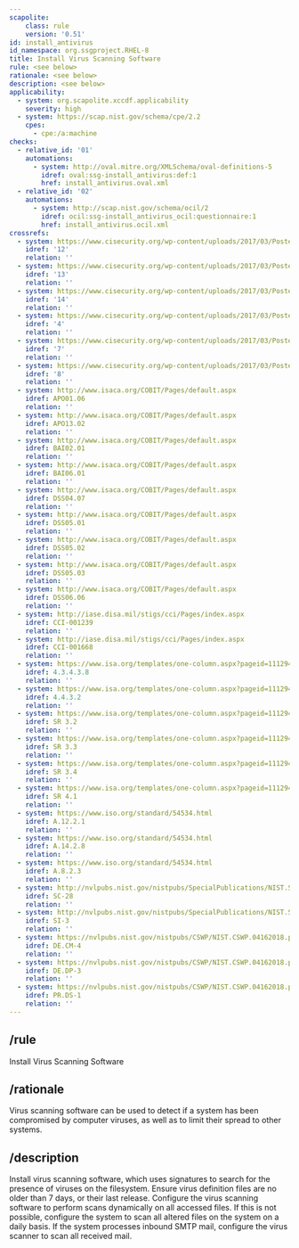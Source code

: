 ```yaml
---
scapolite:
    class: rule
    version: '0.51'
id: install_antivirus
id_namespace: org.ssgproject.RHEL-8
title: Install Virus Scanning Software
rule: <see below>
rationale: <see below>
description: <see below>
applicability:
  - system: org.scapolite.xccdf.applicability
    severity: high
  - system: https://scap.nist.gov/schema/cpe/2.2
    cpes:
      - cpe:/a:machine
checks:
  - relative_id: '01'
    automations:
      - system: http://oval.mitre.org/XMLSchema/oval-definitions-5
        idref: oval:ssg-install_antivirus:def:1
        href: install_antivirus.oval.xml
  - relative_id: '02'
    automations:
      - system: http://scap.nist.gov/schema/ocil/2
        idref: ocil:ssg-install_antivirus_ocil:questionnaire:1
        href: install_antivirus.ocil.xml
crossrefs:
  - system: https://www.cisecurity.org/wp-content/uploads/2017/03/Poster_Winter2016_CSCs.pdf
    idref: '12'
    relation: ''
  - system: https://www.cisecurity.org/wp-content/uploads/2017/03/Poster_Winter2016_CSCs.pdf
    idref: '13'
    relation: ''
  - system: https://www.cisecurity.org/wp-content/uploads/2017/03/Poster_Winter2016_CSCs.pdf
    idref: '14'
    relation: ''
  - system: https://www.cisecurity.org/wp-content/uploads/2017/03/Poster_Winter2016_CSCs.pdf
    idref: '4'
    relation: ''
  - system: https://www.cisecurity.org/wp-content/uploads/2017/03/Poster_Winter2016_CSCs.pdf
    idref: '7'
    relation: ''
  - system: https://www.cisecurity.org/wp-content/uploads/2017/03/Poster_Winter2016_CSCs.pdf
    idref: '8'
    relation: ''
  - system: http://www.isaca.org/COBIT/Pages/default.aspx
    idref: APO01.06
    relation: ''
  - system: http://www.isaca.org/COBIT/Pages/default.aspx
    idref: APO13.02
    relation: ''
  - system: http://www.isaca.org/COBIT/Pages/default.aspx
    idref: BAI02.01
    relation: ''
  - system: http://www.isaca.org/COBIT/Pages/default.aspx
    idref: BAI06.01
    relation: ''
  - system: http://www.isaca.org/COBIT/Pages/default.aspx
    idref: DSS04.07
    relation: ''
  - system: http://www.isaca.org/COBIT/Pages/default.aspx
    idref: DSS05.01
    relation: ''
  - system: http://www.isaca.org/COBIT/Pages/default.aspx
    idref: DSS05.02
    relation: ''
  - system: http://www.isaca.org/COBIT/Pages/default.aspx
    idref: DSS05.03
    relation: ''
  - system: http://www.isaca.org/COBIT/Pages/default.aspx
    idref: DSS06.06
    relation: ''
  - system: http://iase.disa.mil/stigs/cci/Pages/index.aspx
    idref: CCI-001239
    relation: ''
  - system: http://iase.disa.mil/stigs/cci/Pages/index.aspx
    idref: CCI-001668
    relation: ''
  - system: https://www.isa.org/templates/one-column.aspx?pageid=111294&productId=116731
    idref: 4.3.4.3.8
    relation: ''
  - system: https://www.isa.org/templates/one-column.aspx?pageid=111294&productId=116731
    idref: 4.4.3.2
    relation: ''
  - system: https://www.isa.org/templates/one-column.aspx?pageid=111294&productId=116785
    idref: SR 3.2
    relation: ''
  - system: https://www.isa.org/templates/one-column.aspx?pageid=111294&productId=116785
    idref: SR 3.3
    relation: ''
  - system: https://www.isa.org/templates/one-column.aspx?pageid=111294&productId=116785
    idref: SR 3.4
    relation: ''
  - system: https://www.isa.org/templates/one-column.aspx?pageid=111294&productId=116785
    idref: SR 4.1
    relation: ''
  - system: https://www.iso.org/standard/54534.html
    idref: A.12.2.1
    relation: ''
  - system: https://www.iso.org/standard/54534.html
    idref: A.14.2.8
    relation: ''
  - system: https://www.iso.org/standard/54534.html
    idref: A.8.2.3
    relation: ''
  - system: http://nvlpubs.nist.gov/nistpubs/SpecialPublications/NIST.SP.800-53r4.pdf
    idref: SC-28
    relation: ''
  - system: http://nvlpubs.nist.gov/nistpubs/SpecialPublications/NIST.SP.800-53r4.pdf
    idref: SI-3
    relation: ''
  - system: https://nvlpubs.nist.gov/nistpubs/CSWP/NIST.CSWP.04162018.pdf
    idref: DE.CM-4
    relation: ''
  - system: https://nvlpubs.nist.gov/nistpubs/CSWP/NIST.CSWP.04162018.pdf
    idref: DE.DP-3
    relation: ''
  - system: https://nvlpubs.nist.gov/nistpubs/CSWP/NIST.CSWP.04162018.pdf
    idref: PR.DS-1
    relation: ''
---
```



## /rule

Install Virus Scanning Software

## /rationale

Virus
scanning software can be used to detect if a system has been compromised
by computer viruses, as well as to limit their spread to other systems.

## /description

Install
virus scanning software, which uses signatures to search for the
presence of viruses on the filesystem. Ensure virus definition files are
no older than 7 days, or their last release. Configure the virus
scanning software to perform scans dynamically on all accessed files. If
this is not possible, configure the system to scan all altered files on
the system on a daily basis. If the system processes inbound SMTP mail,
configure the virus scanner to scan all received mail.
